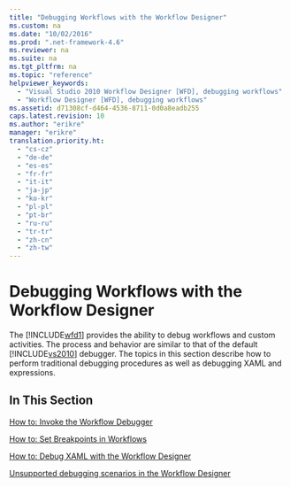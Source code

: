 ```yaml
---
title: "Debugging Workflows with the Workflow Designer"
ms.custom: na
ms.date: "10/02/2016"
ms.prod: ".net-framework-4.6"
ms.reviewer: na
ms.suite: na
ms.tgt_pltfrm: na
ms.topic: "reference"
helpviewer_keywords: 
  - "Visual Studio 2010 Workflow Designer [WFD], debugging workflows"
  - "Workflow Designer [WFD], debugging workflows"
ms.assetid: d71308cf-d464-4536-8711-0d0a8eadb255
caps.latest.revision: 10
ms.author: "erikre"
manager: "erikre"
translation.priority.ht: 
  - "cs-cz"
  - "de-de"
  - "es-es"
  - "fr-fr"
  - "it-it"
  - "ja-jp"
  - "ko-kr"
  - "pl-pl"
  - "pt-br"
  - "ru-ru"
  - "tr-tr"
  - "zh-cn"
  - "zh-tw"
---
```

# Debugging Workflows with the Workflow Designer
The [!INCLUDE[wfd1](../WF_Design/includes/wfd1_md.md)] provides the ability to debug workflows and custom activities. The process and behavior are similar to that of the default [!INCLUDE[vs2010](../dv_TeamTestALM/includes/vs2010_md.md)] debugger. The topics in this section describe how to perform traditional debugging procedures as well as debugging XAML and expressions.  
  
## In This Section  
 [How to: Invoke the Workflow Debugger](../WF_Design/how-to--invoke-the-workflow-debugger.md)  
  
 [How to: Set Breakpoints in Workflows](../WF_Design/how-to--set-breakpoints-in-workflows.md)  
  
 [How to: Debug XAML with the Workflow Designer](../WF_Design/how-to--debug-xaml-with-the-workflow-designer.md)  
  
 [Unsupported debugging scenarios in the Workflow Designer](../WF_Design/unsupported-debugging-scenarios-in-the-workflow-designer.md)